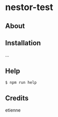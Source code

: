 # nestor-test

## About



## Installation

...

## Help

```shell script
$ npm run help
```

## Credits

etienne
